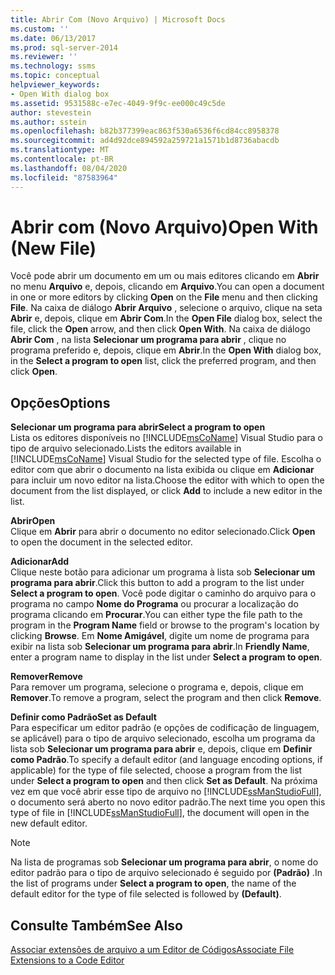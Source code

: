 ```yaml
---
title: Abrir Com (Novo Arquivo) | Microsoft Docs
ms.custom: ''
ms.date: 06/13/2017
ms.prod: sql-server-2014
ms.reviewer: ''
ms.technology: ssms
ms.topic: conceptual
helpviewer_keywords:
- Open With dialog box
ms.assetid: 9531588c-e7ec-4049-9f9c-ee000c49c5de
author: stevestein
ms.author: sstein
ms.openlocfilehash: b82b377399eac863f530a6536f6cd84cc8958378
ms.sourcegitcommit: ad4d92dce894592a259721a1571b1d8736abacdb
ms.translationtype: MT
ms.contentlocale: pt-BR
ms.lasthandoff: 08/04/2020
ms.locfileid: "87583964"
---
```

# <a name="open-with-new-file"></a><span data-ttu-id="c3373-102">Abrir com (Novo Arquivo)</span><span class="sxs-lookup"><span data-stu-id="c3373-102">Open With (New File)</span></span>
  <span data-ttu-id="c3373-103">Você pode abrir um documento em um ou mais editores clicando em **Abrir** no menu **Arquivo** e, depois, clicando em **Arquivo**.</span><span class="sxs-lookup"><span data-stu-id="c3373-103">You can open a document in one or more editors by clicking **Open** on the **File** menu and then clicking **File**.</span></span> <span data-ttu-id="c3373-104">Na caixa de diálogo **Abrir Arquivo** , selecione o arquivo, clique na seta **Abrir** e, depois, clique em **Abrir Com**.</span><span class="sxs-lookup"><span data-stu-id="c3373-104">In the **Open File** dialog box, select the file, click the **Open** arrow, and then click **Open With**.</span></span> <span data-ttu-id="c3373-105">Na caixa de diálogo **Abrir Com** , na lista **Selecionar um programa para abrir** , clique no programa preferido e, depois, clique em **Abrir**.</span><span class="sxs-lookup"><span data-stu-id="c3373-105">In the **Open With** dialog box, in the **Select a program to open** list, click the preferred program, and then click **Open**.</span></span>  
  
## <a name="options"></a><span data-ttu-id="c3373-106">Opções</span><span class="sxs-lookup"><span data-stu-id="c3373-106">Options</span></span>  
 <span data-ttu-id="c3373-107">**Selecionar um programa para abrir**</span><span class="sxs-lookup"><span data-stu-id="c3373-107">**Select a program to open**</span></span>  
 <span data-ttu-id="c3373-108">Lista os editores disponíveis no [!INCLUDE[msCoName](../../includes/msconame-md.md)] Visual Studio para o tipo de arquivo selecionado.</span><span class="sxs-lookup"><span data-stu-id="c3373-108">Lists the editors available in [!INCLUDE[msCoName](../../includes/msconame-md.md)] Visual Studio for the selected type of file.</span></span> <span data-ttu-id="c3373-109">Escolha o editor com que abrir o documento na lista exibida ou clique em **Adicionar** para incluir um novo editor na lista.</span><span class="sxs-lookup"><span data-stu-id="c3373-109">Choose the editor with which to open the document from the list displayed, or click **Add** to include a new editor in the list.</span></span>  
  
 <span data-ttu-id="c3373-110">**Abrir**</span><span class="sxs-lookup"><span data-stu-id="c3373-110">**Open**</span></span>  
 <span data-ttu-id="c3373-111">Clique em **Abrir** para abrir o documento no editor selecionado.</span><span class="sxs-lookup"><span data-stu-id="c3373-111">Click **Open** to open the document in the selected editor.</span></span>  
  
 <span data-ttu-id="c3373-112">**Adicionar**</span><span class="sxs-lookup"><span data-stu-id="c3373-112">**Add**</span></span>  
 <span data-ttu-id="c3373-113">Clique neste botão para adicionar um programa à lista sob **Selecionar um programa para abrir**.</span><span class="sxs-lookup"><span data-stu-id="c3373-113">Click this button to add a program to the list under **Select a program to open**.</span></span> <span data-ttu-id="c3373-114">Você pode digitar o caminho do arquivo para o programa no campo **Nome do Programa** ou procurar a localização do programa clicando em **Procurar**.</span><span class="sxs-lookup"><span data-stu-id="c3373-114">You can either type the file path to the program in the **Program Name** field or browse to the program's location by clicking **Browse**.</span></span> <span data-ttu-id="c3373-115">Em **Nome Amigável**, digite um nome de programa para exibir na lista sob **Selecionar um programa para abrir**.</span><span class="sxs-lookup"><span data-stu-id="c3373-115">In **Friendly Name**, enter a program name to display in the list under **Select a program to open**.</span></span>  
  
 <span data-ttu-id="c3373-116">**Remover**</span><span class="sxs-lookup"><span data-stu-id="c3373-116">**Remove**</span></span>  
 <span data-ttu-id="c3373-117">Para remover um programa, selecione o programa e, depois, clique em **Remover**.</span><span class="sxs-lookup"><span data-stu-id="c3373-117">To remove a program, select the program and then click **Remove**.</span></span>  
  
 <span data-ttu-id="c3373-118">**Definir como Padrão**</span><span class="sxs-lookup"><span data-stu-id="c3373-118">**Set as Default**</span></span>  
 <span data-ttu-id="c3373-119">Para especificar um editor padrão (e opções de codificação de linguagem, se aplicável) para o tipo de arquivo selecionado, escolha um programa da lista sob **Selecionar um programa para abrir** e, depois, clique em **Definir como Padrão**.</span><span class="sxs-lookup"><span data-stu-id="c3373-119">To specify a default editor (and language encoding options, if applicable) for the type of file selected, choose a program from the list under **Select a program to open** and then click **Set as Default**.</span></span> <span data-ttu-id="c3373-120">Na próxima vez em que você abrir esse tipo de arquivo no [!INCLUDE[ssManStudioFull](../../includes/ssmanstudiofull-md.md)], o documento será aberto no novo editor padrão.</span><span class="sxs-lookup"><span data-stu-id="c3373-120">The next time you open this type of file in [!INCLUDE[ssManStudioFull](../../includes/ssmanstudiofull-md.md)], the document will open in the new default editor.</span></span>  
  
> [!NOTE]  
>  <span data-ttu-id="c3373-121">Na lista de programas sob **Selecionar um programa para abrir**, o nome do editor padrão para o tipo de arquivo selecionado é seguido por **(Padrão)** .</span><span class="sxs-lookup"><span data-stu-id="c3373-121">In the list of programs under **Select a program to open**, the name of the default editor for the type of file selected is followed by **(Default)**.</span></span>  
  
## <a name="see-also"></a><span data-ttu-id="c3373-122">Consulte Também</span><span class="sxs-lookup"><span data-stu-id="c3373-122">See Also</span></span>  
 [<span data-ttu-id="c3373-123">Associar extensões de arquivo a um Editor de Códigos</span><span class="sxs-lookup"><span data-stu-id="c3373-123">Associate File Extensions to a Code Editor</span></span>](../../relational-databases/scripting/associate-file-extensions-to-a-code-editor.md)  
